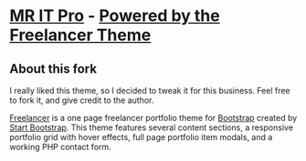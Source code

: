 # [MR IT Pro](http://mritpro.ca/) - [Powered by the Freelancer Theme](http://startbootstrap.com/template-overviews/freelancer/)

## About this fork

I really liked this theme, so I decided to tweak it for this business. Feel free to fork it, and give credit to the author.

[Freelancer](http://startbootstrap.com/template-overviews/freelancer/) is a one page freelancer portfolio theme for [Bootstrap](http://getbootstrap.com/) created by [Start Bootstrap](http://startbootstrap.com/). This theme features several content sections, a responsive portfolio grid with hover effects, full page portfolio item modals, and a working PHP contact form.
